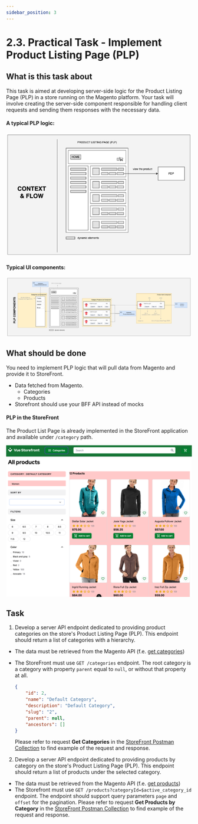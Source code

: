 ```yaml
---
sidebar_position: 3
---
```


# 2.3. Practical Task - Implement Product Listing Page (PLP)

## What is this task about

This task is aimed at developing server-side logic for the Product Listing Page (PLP) in a store running on the Magento platform. Your task will involve creating the server-side component responsible for handling client requests and sending them responses with the necessary data.

#### A typical PLP logic:

![plp-wireframe.png](assets/plp-wireframe.png)

#### Typical UI components:

![plp-components.png](assets/plp-components.png)


## What should be done

You need to implement PLP logic that will pull data from Magento and provide it to StoreFront.

- Data fetched from Magento.
  - Categories
  - Products
- Storefront should use your BFF API instead of mocks

#### PLP in the StoreFront

The Product List Page is already implemented in the StoreFront application and available under `/category` path.

![Product List Page](assets/2.4/01-category-page.png)


## Task

1. Develop a server API endpoint dedicated to providing product categories on the store's Product Listing Page (PLP). This endpoint should return a list of categories with a hierarchy.
- The data must be retrieved from the Magento API (f.e. [get categories](https://adobe-commerce.redoc.ly/2.4.7-admin/tag/categories#operation/GetV1Categories))  
- The StoreFront must use `GET /categories` endpoint. The root category is a category with property `parent` equal to `null`, or without that property at all. 

    ```json
    {
        "id": 2,
        "name": "Default Category",
        "description": "Default Category",
        "slug": "2",
        "parent": null,
        "ancestors": []
    }
    ```
    Please refer to request **Get Categories** in the [StoreFront Postman Collection](https://github.com/EPAM-JS-Competency-center/camp-storefront-nuxt/tree/main/postman) to find example of the request and response.

2. Develop a server API endpoint dedicated to providing products by category on the store's Product Listing Page (PLP). This endpoint should return a list of products under the selected category.
- The data must be retrieved from the Magento API (f.e. [get products](https://adobe-commerce.redoc.ly/2.4.7-admin/tag/products#operation/GetV1Products))
- The Storefront must use `GET /products?categoryId=$active_category_id` endpoint. The endpoint should support query parameters `page` and `offset` for the pagination. Please refer to request **Get Products by Category** in the [StoreFront Postman Collection](https://github.com/EPAM-JS-Competency-center/camp-storefront-nuxt/tree/main/postman) to find example of the request and response.
